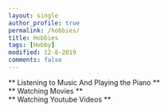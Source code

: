 ```yaml
---
layout: single
author_profile: true
permalink: /hobbies/
title: Hobbies
tags: [Hobby]
modified: 12-8-2019
comments: false
---
```



** Listening to Music And Playing the Piano ** <br>
** Watching Movies ** <br>
** Watching Youtube Videos ** <br>

